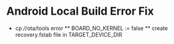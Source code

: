 # Android Local Build Error Fix
* cp */*/ota/tools error
** BOARD_NO_KERNEL := false
** create recovery.fstab file in TARGET_DEVICE_DIR
